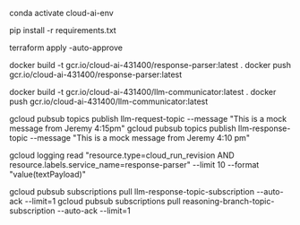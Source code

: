 conda activate cloud-ai-env

pip install -r requirements.txt

terraform apply -auto-approve

docker build -t gcr.io/cloud-ai-431400/response-parser:latest .
docker push gcr.io/cloud-ai-431400/response-parser:latest


docker build -t gcr.io/cloud-ai-431400/llm-communicator:latest . 
docker push gcr.io/cloud-ai-431400/llm-communicator:latest


gcloud pubsub topics publish llm-request-topic --message "This is a mock message from Jeremy 4:15pm"
gcloud pubsub topics publish llm-response-topic --message "This is a mock message from Jeremy 4:10 pm"

gcloud logging read "resource.type=cloud_run_revision AND resource.labels.service_name=response-parser" --limit 10 --format "value(textPayload)"

gcloud pubsub subscriptions pull llm-response-topic-subscription --auto-ack --limit=1
gcloud pubsub subscriptions pull reasoning-branch-topic-subscription --auto-ack --limit=1

